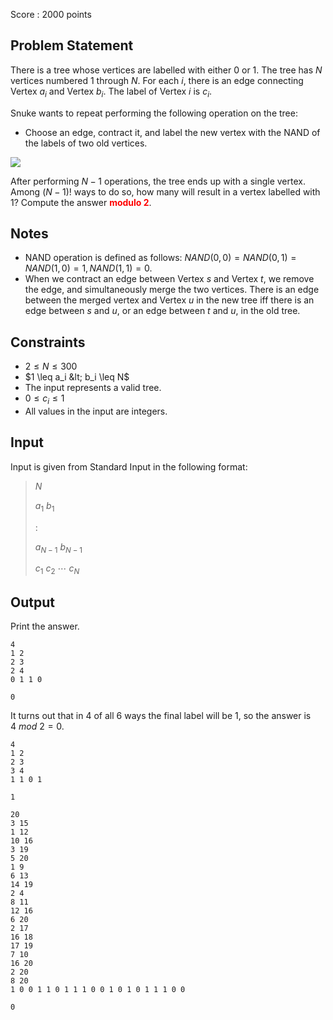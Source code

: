 Score : $2000$ points

## Problem Statement

There is a tree whose vertices are labelled with either $0$ or $1$.
The tree has $N$ vertices numbered $1$ through $N$.
For each $i$, there is an edge connecting Vertex $a_i$ and Vertex $b_i$.
The label of Vertex $i$ is $c_i$.

Snuke wants to repeat performing the following operation on the tree:

- Choose an edge, contract it, and label the new vertex with the NAND of the labels of two old vertices.

![](https://img.atcoder.jp/agc050/6fd816a993f20325edb625c93745ee8f.png)

After performing $N - 1$ operations, the tree ends up with a single vertex.
Among $(N-1)!$ ways to do so, how many will result in a vertex labelled with $1$?
Compute the answer <font color="red">**modulo $2$**</font>.

## Notes

- NAND operation is defined as follows: $NAND(0, 0) = NAND(0, 1) = NAND(1, 0) = 1, NAND(1, 1) = 0$.
- When we contract an edge between Vertex $s$ and Vertex $t$, we remove the edge, and simultaneously merge the two vertices.
There is an edge between the merged vertex and Vertex $u$ in the new tree iff there is an edge between $s$ and $u$, or an edge between $t$ and $u$, in the old tree.

## Constraints

- $2 \leq N \leq 300$
- $1 \leq a_i &lt; b_i \leq N$
- The input represents a valid tree.
- $0 \leq c_i \leq 1$
- All values in the input are integers.

## Input

Input is given from Standard Input in the following format:

> $N$
> 
> $a_1$ $b_1$
> 
> $:$
> 
> $a_{N-1}$ $b_{N-1}$
> 
> $c_1$ $c_2$ $\cdots$ $c_N$

## Output

Print the answer.

```input1
4
1 2
2 3
2 4
0 1 1 0
```

```output1
0
```

It turns out that in $4$ of all $6$ ways the final label will be $1$, so the answer is $4 \ mod \ 2 = 0$.

```input2
4
1 2
2 3
3 4
1 1 0 1
```

```output2
1
```

```input3
20
3 15
1 12
10 16
3 19
5 20
1 9
6 13
14 19
2 4
8 11
12 16
6 20
2 17
16 18
17 19
7 10
16 20
2 20
8 20
1 0 0 1 1 0 1 1 1 0 0 1 0 1 0 1 1 1 0 0
```

```output3
0
```
